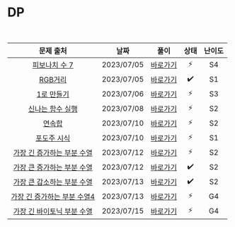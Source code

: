 # DP

<br>

|                              문제 출처                               |    날짜    |          풀이          | 상태 | 난이도 |
| :------------------------------------------------------------------: | :--------: | :--------------------: | :--: | :----: |
|        [피보나치 수 7](https://www.acmicpc.net/problem/15624)        | 2023/07/05 | [바로가기](./15624.js) |  ⚡  |   S4   |
|           [RGB거리](https://www.acmicpc.net/problem/1149)            | 2023/07/05 | [바로가기](./1149.js)  |  ✔️  |   S1   |
|          [1로 만들기](https://www.acmicpc.net/problem/1463)          | 2023/07/06 | [바로가기](./1463.js)  |  ⚡  |   S3   |
|       [신나는 함수 실행](https://www.acmicpc.net/problem/9184)       | 2023/07/08 | [바로가기](./9184.js)  |  ⚡  |   S2   |
|            [연속합](https://www.acmicpc.net/problem/1912)            | 2023/07/10 | [바로가기](./1912.js)  |  ⚡  |   S2   |
|         [포도주 시식](https://www.acmicpc.net/problem/2156)          | 2023/07/10 | [바로가기](./2156.js)  |  ⚡  |   S1   |
| [가장 긴 증가하는 부분 수열](https://www.acmicpc.net/problem/11053)  | 2023/07/12 | [바로가기](./11053.js) |  ⚡  |   S2   |
| [가장 큰 증가하는 부분 수열](https://www.acmicpc.net/problem/11055)  | 2023/07/12 | [바로가기](./11055.js) |  ✔️  |   S2   |
| [가장 큰 감소하는 부분 수열](https://www.acmicpc.net/problem/11722)  | 2023/07/13 | [바로가기](./11722.js) |  ✔️  |   S2   |
| [가장 긴 증가하는 부분 수열4](https://www.acmicpc.net/problem/14002) | 2023/07/13 | [바로가기](./14002.js) |  ⚡  |   G4   |
| [가장 긴 바이토닉 부분 수열](https://www.acmicpc.net/problem/11054)  | 2023/07/15 | [바로가기](./11054.js) |  ⚡  |   G4   |
